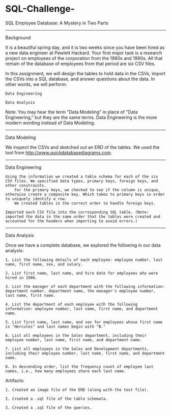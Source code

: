 # SQL-Challenge-

SQL Employee Database: A Mystery in Two Parts



----------
Background

It is a beautiful spring day, and it is two weeks since you have been hired as a new data engineer at Pewlett Hackard. Your first major task is a research project on employees of the corporation from the 1980s and 1990s. All that remain of the database of employees from that period are six CSV files.

In this assignment, we will design the tables to hold data in the CSVs, import the CSVs into a SQL database, and answer questions about the data. In other words, we will perform:

    Data Engineering

    Data Analysis

Note: You may hear the term "Data Modeling" in place of "Data Engineering," but they are the same terms. Data Engineering is the more modern wording instead of Data Modeling.


-------
Data Modeling

We inspect the CSVs and sketched out an ERD of the tables. We used the tool from http://www.quickdatabasediagrams.com.

-------
Data Engineering

    Using the information we created a table schema for each of the six CSV files. We specified data types, primary keys, foreign keys, and other constraints.
        For the primary keys, we checked to see if the column is unique, otherwise create a composite key. Which takes to primary keys in order to uniquely identify a row.
        We created tables in the correct order to handle foreign keys.

    Imported each CSV file into the corresponding SQL table. (Note: imported the data in the same order that the tables were created and accounted for the headers when importing to avoid errors.)

-------
Data Analysis

Once we have a complete database, we explored the following in our data analysis:

    1. List the following details of each employee: employee number, last name, first name, sex, and salary.

    2. List first name, last name, and hire date for employees who were hired in 1986.

    3. List the manager of each department with the following information: department number, department name, the manager's employee number, last name, first name.

    4. List the department of each employee with the following information: employee number, last name, first name, and department name.

    5. List first name, last name, and sex for employees whose first name is "Hercules" and last names begin with "B."

    6. List all employees in the Sales department, including their employee number, last name, first name, and department name.

    7. List all employees in the Sales and Development departments, including their employee number, last name, first name, and department name.

    8. In descending order, list the frequency count of employee last names, i.e., how many employees share each last name.


Artifacts:

    1. Created an image file of the ERD (along with the text file).

    2. Created a .sql file of the table schemata.

    3. Created a .sql file of the queries.


